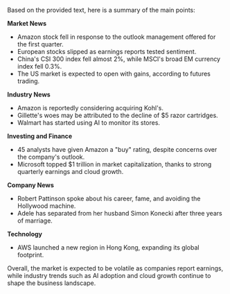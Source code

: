 Based on the provided text, here is a summary of the main points:

**Market News**

* Amazon stock fell in response to the outlook management offered for the first quarter.
* European stocks slipped as earnings reports tested sentiment.
* China's CSI 300 index fell almost 2%, while MSCI's broad EM currency index fell 0.3%.
* The US market is expected to open with gains, according to futures trading.

**Industry News**

* Amazon is reportedly considering acquiring Kohl's.
* Gillette's woes may be attributed to the decline of $5 razor cartridges.
* Walmart has started using AI to monitor its stores.

**Investing and Finance**

* 45 analysts have given Amazon a "buy" rating, despite concerns over the company's outlook.
* Microsoft topped $1 trillion in market capitalization, thanks to strong quarterly earnings and cloud growth.

**Company News**

* Robert Pattinson spoke about his career, fame, and avoiding the Hollywood machine.
* Adele has separated from her husband Simon Konecki after three years of marriage.

**Technology**

* AWS launched a new region in Hong Kong, expanding its global footprint.

Overall, the market is expected to be volatile as companies report earnings, while industry trends such as AI adoption and cloud growth continue to shape the business landscape.